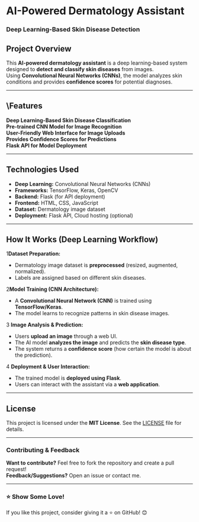 #  AI-Powered Dermatology Assistant  
### Deep Learning-Based Skin Disease Detection  

## Project Overview  
This **AI-powered dermatology assistant** is a deep learning-based system designed to **detect and classify skin diseases** from images.  
Using **Convolutional Neural Networks (CNNs)**, the model analyzes skin conditions and provides **confidence scores** for potential diagnoses.  

---

##  \Features  
 **Deep Learning-Based Skin Disease Classification**  
 **Pre-trained CNN Model for Image Recognition**  
 **User-Friendly Web Interface for Image Uploads**  
 **Provides Confidence Scores for Predictions**  
 **Flask API for Model Deployment**  

---

##  Technologies Used  
- **Deep Learning:** Convolutional Neural Networks (CNNs)  
- **Frameworks:** TensorFlow, Keras, OpenCV  
- **Backend:** Flask (for API deployment)  
- **Frontend:** HTML, CSS, JavaScript  
- **Dataset:** Dermatology image dataset  
- **Deployment:** Flask API, Cloud hosting (optional)  


---

## How It Works (Deep Learning Workflow)  
1**Dataset Preparation:**  
   - Dermatology image dataset is **preprocessed** (resized, augmented, normalized).  
   - Labels are assigned based on different skin diseases.  

2**Model Training (CNN Architecture):**  
   - A **Convolutional Neural Network (CNN)** is trained using **TensorFlow/Keras**.  
   - The model learns to recognize patterns in skin disease images.  

3 **Image Analysis & Prediction:**  
   - Users **upload an image** through a web UI.  
   - The AI model **analyzes the image** and predicts the **skin disease type**.  
   - The system returns a **confidence score** (how certain the model is about the prediction).  

4 **Deployment & User Interaction:**  
   - The trained model is **deployed using Flask**.  
   - Users can interact with the assistant via a **web application**.  

---

## License  
This project is licensed under the **MIT License**. See the [LICENSE](LICENSE.txt) file for details.  

---

### **Contributing & Feedback**  
 **Want to contribute?** Feel free to fork the repository and create a pull request!  
 **Feedback/Suggestions?** Open an issue or contact me.  

---

### **⭐ Show Some Love!**  
If you like this project, consider giving it a ⭐ on GitHub! 😊  


